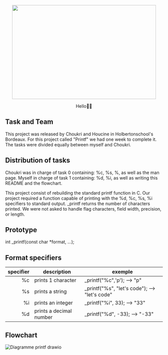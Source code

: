 <p align="center">
  <img width="460" height="300" src="https://ecossistema.pe/wp-content/uploads/listing-uploads/logo/2023/01/Logo-PrintF.jpg">
</p>
<p align="center">
Hello👋🏻
</p>



## Task and Team

This project was released by Choukri and Houcine in Holbertonschool's Bordeaux.
For this project called "Printf" we had one week to complete it. The tasks were divided equally between myself and Choukri.

## Distribution of tasks

Choukri was in charge of task 0 containing: %c, %s, %, as well as the man page.
Myself in charge of task 1 containing: %d, %i, as well as writing this README and the flowchart.


This project consist of rebuilding the standard printf function in C. Our project required a function capable of printing with the %d, %c, %s, %i specifiers to standard output. _printf returns the number of characters printed. 
We were not asked to handle flag characters, field width, precision, or length.


## Prototype

int _printf(const char *format, ...);
## Format specifiers
| specifier |        description       |                  exemple                       |
|----------:|--------------------------|------------------------------------------------|
|    %c     | prints 1 character       | _printf("%c",'p');           --> "p"           |
|    %s     | prints a string          | _printf("%s", "let's code"); --> "let's code"  |
|    %i     | prints an integer        | _printf("%i", 33);           --> "33"          |
|    %d     | prints a decimal number  | _printf("%d", -33);          --> "-33"         |


## Flowchart

![Diagramme printf drawio](https://github.com/choukri33/holbertonschool-printf/assets/146715216/78d6f39d-31c4-48bd-a246-84c9961f8656)
